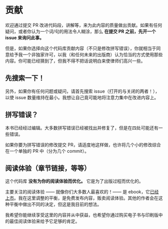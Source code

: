 # 贡献

欢迎通过提交 PR 改进代码段，讲解等，来为此内容的质量做出贡献。如果有任何疑问，或者你认为一个词/句的用法令人糊涂，那么 **在提交 PR 之前，先开一个 issue 来询问此事。**

但是，如果你选择向这个代码库贡献内容（不只是修改拼写错误），你就相当于同意给予我一个非独家许可，以我（和任何未来的出版商）认为恰当的方式使用那些内容。你可能已经猜到了，但我不得不把话说明白来使律师们高兴一些。

## 先搜索一下！

另外，如果你有任何问题或疑问，请首先搜索 issue（打开的与关闭的两者！），以使 issue 数量维持在最小。我想让自己竟可能地将注意力集中在改进内容上。

## 拼写错误？

本书已经经过编辑。大多数拼写错误已经被找出并修复了，但是在四处可能还有一些错误。

如果你要为拼写错误的修改提交 PR，请适度地这样做，也许将几个小的修改综合在一个单独的 PR 中（分为几个 commit）。

## 阅读体验（章节链接，等等）

这个代码库 **没有为你的阅读体验而优化。** 它是为了出版过程而优化的。

主要关注的阅读体验 —— 就像你们大多数人最喜欢的！—— 是 ebook，它[已经上市](https://leanpub.com/fljs)。我在这里调整的平衡，是免费发布内容，贩卖阅读体验。其他的作者会在这种平衡中做出不同的决定，但这是我目前的想法。

我希望你能继续享受这里的内容并从中获益，也希望你通过购买电子书与印刷版中的最佳阅读体验来给予它足够的肯定。
